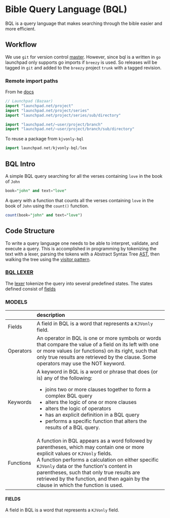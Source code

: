 # Bible Query Language (BQL)

BQL is a query language that makes searching through the bible easier and more efficient.

## Workflow

We use `git` for version control [master](https://code.launchpad.net/~man4christ/kjvonly-bql/+git/kjvonly-bql/+ref/master). However, since bql is a written in `go` launchpad only supports go imports if `breezy` is used. So releases will be tagged in `git` and added to the `breezy` project `trunk` with a tagged revision.

### Remote import paths

From he [docs](https://pkg.go.dev/cmd/go#hdr-Remote_import_paths)

```go
// Launchpad (Bazaar)
import "launchpad.net/project"
import "launchpad.net/project/series"
import "launchpad.net/project/series/sub/directory"

import "launchpad.net/~user/project/branch"
import "launchpad.net/~user/project/branch/sub/directory"
```

To reuse a package from `kjvonly-bql`

```go
import launchpad.net/kjvonly-bql/lex
```

## BQL Intro

A simple BQL query searching for all the verses containing `love` in the book of `John`

```sql
book="john" and text="love"
```

A query with a function that counts all the verses containing `love` in the book of `John` using the `count()` function.

```sql
count(book="john" and text="love")
```

## Code Structure

To write a query language one needs to be able to interpret, validate, and execute a query. This is accomplished in programming by tokenizing the text with a lexer, parsing the tokens with a Abstract Syntax Tree [AST](https://en.wikipedia.org/wiki/Abstract_syntax_tree), then walking the tree using the [visitor pattern](https://en.wikipedia.org/wiki/Visitor_pattern).

### [BQL LEXER](./lex)

The [lexer](./lex) tokenize the query into several predefined states. The states defined consist of [fields](#fields)

### MODELS


|           | description                                                                                                                                                                                                                                                                                                                                                                             |
| :-------- | :-------------------------------------------------------------------------------------------------------------------------------------------------------------------------------------------------------------------------------------------------------------------------------------------------------------------------------------------------------------------------------------- |
| Fields    | A field in BQL is a word that represents a `KJVonly` field.                                                                                                                                                                                                                                                                                                                             |
| Operators | An operator in BQL is one or more symbols or words that compare the value of a field on its left with one or more values (or functions) on its right, such that only true results are retrieved by the clause. Some operators may use the NOT keyword.                                                                                                                                  |
| Keywords  | A keyword in BQL is a word or phrase that does (or is) any of the following: <br/><ul><li>joins two or more clauses together to form a complex BQL query</li><li>alters the logic of one or more clauses</li><li>alters the logic of operators</li><li>has an explicit definition in a BQL query</li><li>performs a specific function that alters the results of a BQL query.</li></ul> |
| Functions | A function in BQL appears as a word followed by parentheses, which may contain one or more explicit values or `KJVonly` fields. <br/> A function performs a calculation on either specific `KJVonly` data or the function's content in parentheses, such that only true results are retrieved by the function, and then again by the clause in which the function is used.                        |
#### FIELDS

A field in BQL is a word that represents a `KJVonly` field.

